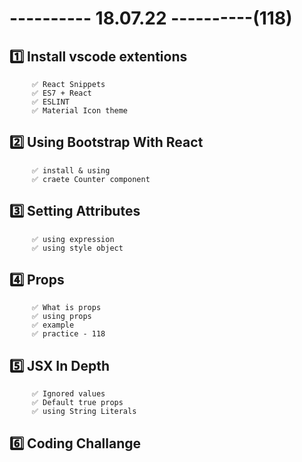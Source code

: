 # ---------- 18.07.22 ----------(118)

## 1️⃣ Install vscode extentions

         ✅ React Snippets
         ✅ ES7 + React
         ✅ ESLINT
         ✅ Material Icon theme

## 2️⃣ Using Bootstrap With React

         ✅ install & using
         ✅ craete Counter component

## 3️⃣ Setting Attributes

         ✅ using expression
         ✅ using style object

## 4️⃣ Props

         ✅ What is props
         ✅ using props
         ✅ example
         ✅ practice - 118

## 5️⃣ JSX In Depth

         ✅ Ignored values
         ✅ Default true props
         ✅ using String Literals

## 6️⃣ Coding Challange
